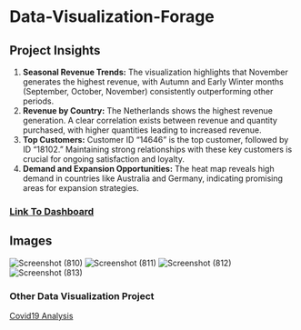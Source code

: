 # Data-Visualization-Forage
## Project Insights
 
1. **Seasonal Revenue Trends:** The visualization highlights that November generates the highest revenue, with Autumn and Early Winter months (September, October, November) consistently outperforming other periods.   
2. **Revenue by Country:** The Netherlands shows the highest revenue generation. A clear correlation exists between revenue and quantity purchased, with higher quantities leading to increased revenue.  
3. **Top Customers:** Customer ID “14646” is the top customer, followed by ID “18102.” Maintaining strong relationships with these key customers is crucial for ongoing satisfaction and loyalty.  
4. **Demand and Expansion Opportunities:** The heat map reveals high demand in countries like Australia and Germany, indicating promising areas for expansion strategies.
 ### [Link To Dashboard](https://public.tableau.com/app/profile/yash.hatwar6178/viz/Tableau_TATA/Dashboard1?publish=yes)
## Images  
![Screenshot (810)](https://github.com/user-attachments/assets/96cb1310-8607-45e1-9c33-ffdae221f0cb)
![Screenshot (811)](https://github.com/user-attachments/assets/dc50f457-ca9e-4e7b-b7f8-9dcbd15310a1)
![Screenshot (812)](https://github.com/user-attachments/assets/e9893a20-e8f3-4d63-8169-f477b33369f1)
![Screenshot (813)](https://github.com/user-attachments/assets/1e302f8d-b2af-4726-8e39-b30f9f9b6ba5)
### Other Data Visualization Project 
[Covid19 Analysis](https://github.com/YashHatwargit/TableauDesktop-Covid19?tab=readme-ov-file#tableaudesktop-covid19)
